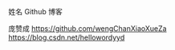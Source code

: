 

姓名                           Github                                                                     博客

庞赞成    https://github.com/wengChanXiaoXueZa             https://blog.csdn.net/hellowordyyd

